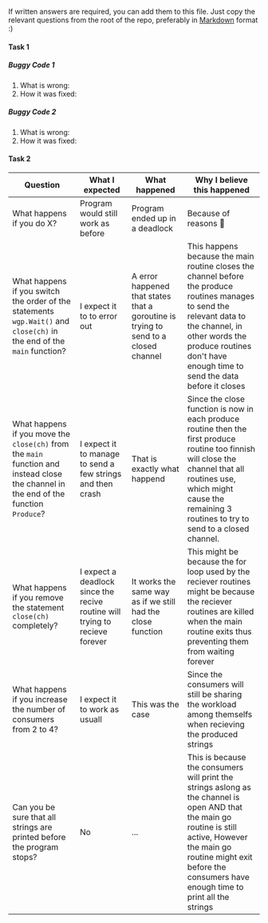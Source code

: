 If written answers are required, you can add them to this file. Just copy the
relevant questions from the root of the repo, preferably in
[Markdown](https://guides.github.com/features/mastering-markdown/) format :)

#### Task 1

##### Buggy Code 1
1. What is wrong:
2. How it was fixed:

##### Buggy Code 2
1. What is wrong:
2. How it was fixed:

#### Task 2

| Question | What I expected | What happened | Why I believe this happened |
|-|-|-|-|
| What happens if you do X? |  Program would still work as before | Program ended up in a deadlock | Because of reasons 🤷 |
| What happens if you switch the order of the statements `wgp.Wait()` and `close(ch)` in the end of the `main` function? | I expect it to to error out | A error happened that states that a goroutine is trying to send to a closed channel | This happens because the main routine closes the channel before the produce routines manages to send the relevant data to the channel, in other words the produce routines don't have enough time to send the data before it closes |
| What happens if you move the `close(ch)` from the `main` function and instead close the channel in the end of the function `Produce`?  | I expect it to manage to send a few strings and then crash | That is exactly what happend | Since the close function is now in each produce routine then the first produce routine too finnish will close the channel that all routines use, which might cause the remaining 3 routines to try to send to a closed channel. |
| What happens if you remove the statement `close(ch)` completely?  | I expect a deadlock since the recive routine will trying to recieve forever | It works the same way as if we still had the close function | This might be because the for loop used by the reciever routines might be because the reciever routines are killed when the main routine exits thus preventing them from waiting forever |
| What happens if you increase the number of consumers from 2 to 4?  | I expect it to work as usuall | This was the case | Since the consumers will still be sharing the workload among themselfs when recieving the produced strings |
| Can you be sure that all strings are printed before the program stops?  | No | ... | This is because the consumers will print the strings aslong as the channel is open AND that the main go routine is still active, However the main go routine might exit before the consumers have enough time to print all the strings |